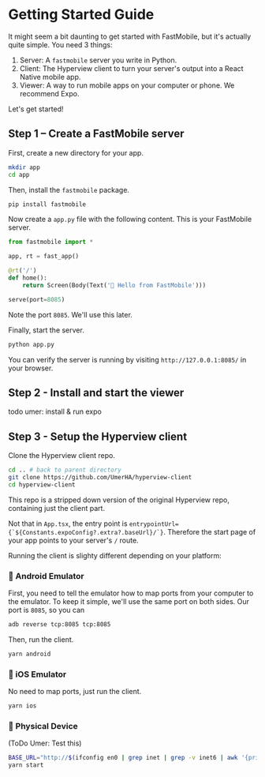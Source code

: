 # Getting Started Guide

It might seem a bit daunting to get started with FastMobile, but it's actually quite simple. You need 3 things:

1. Server: A `fastmobile` server you write in Python.
2. Client: The Hyperview client to turn your server's output into a React Native mobile app.
3. Viewer: A way to run mobile apps on your computer or phone. We recommend Expo.

Let's get started!


## Step 1 – Create a FastMobile server

First, create a new directory for your app.

```bash
mkdir app
cd app
```

Then, install the `fastmobile` package.
```bash
pip install fastmobile
```

Now create a `app.py` file with the following content. This is your FastMobile server.

```python
from fastmobile import *

app, rt = fast_app()

@rt('/')
def home():
    return Screen(Body(Text('👋 Hello from FastMobile')))

serve(port=8085)
```

Note the port `8085`. We'll use this later.

Finally, start the server.
```bash
python app.py
```

You can verify the server is running by visiting `http://127.0.0.1:8085/` in your browser.

## Step 2 - Install and start the viewer

todo umer: install & run expo



## Step 3 - Setup the Hyperview client

Clone the Hyperview client repo.

```bash
cd .. # back to parent directory
git clone https://github.com/UmerHA/hyperview-client
cd hyperview-client
```

This repo is a stripped down version of the original Hyperview repo, containing just the client part.

Not that in `App.tsx`, the entry point is ```entrypointUrl={`${Constants.expoConfig?.extra?.baseUrl}/`}```.
Therefore the start page of your app points to your server's `/` route.

Running the client is slighty different depending on your platform:

### 🤖 Android Emulator
First, you need to tell the emulator how to map ports from your computer to the emulator.
To keep it simple, we'll use the same port on both sides.
Our port is `8085`, so you can

```bash
adb reverse tcp:8085 tcp:8085
```

Then, run the client.

```bash
yarn android
```

### 🍏 iOS Emulator
No need to map ports, just run the client.

```bash
yarn ios
```

### 📱 Physical Device
(ToDo Umer: Test this)

```bash
BASE_URL="http://$(ifconfig en0 | grep inet | grep -v inet6 | awk '{print $2}'):8085"
yarn start
```
